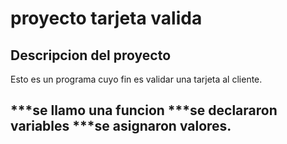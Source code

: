 

proyecto tarjeta valida 
=======================

Descripcion del proyecto
------------------------


Esto es un programa cuyo fin es validar una tarjeta al cliente.


***se llamo una funcion
***se declararon variables
***se asignaron valores.
---------------------------------------------------------------


   


